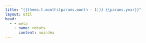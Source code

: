 ```yaml
---
title: "{{theme.t.months[params.month - 1]}} {{params.year}}"
layout: util
head:
  - - meta
    - name: robots
      content: noindex
---
```


<script setup>
import MonthPostsList from 'vitepress-sls-blog-tmpl/MonthPostsList.vue'
import { useData } from 'vitepress'

const { params } = useData()
</script>

<MonthPostsList
  :year="params.year"
  :month="params.month"
/>
